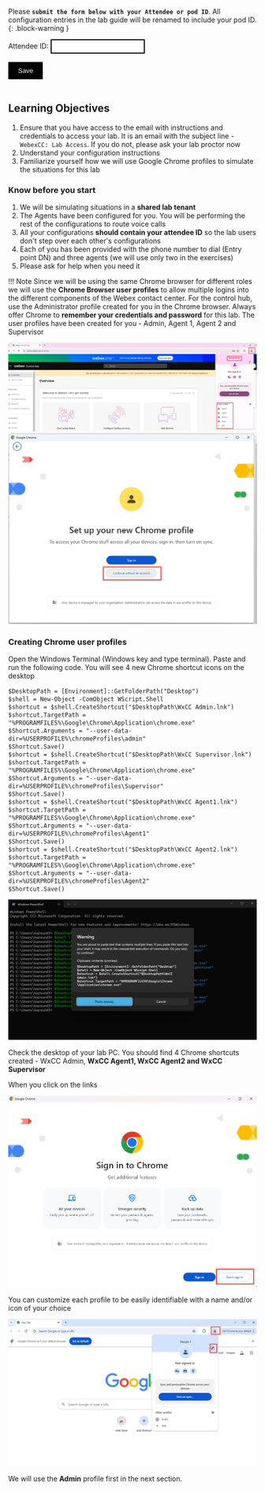 <script>
 function update () {
    const form = document.forms['attendee-form'];
    if (form) {
      form.addEventListener('submit', function (event) {
        event.preventDefault();
        const inputs = Array.from(form.querySelectorAll('input'));
        const values = inputs.reduce((acc, input) => {
          acc[input.id + '_out'] = input.value;
          return acc;
        }, {});

        Object.entries(values).forEach(([id, value]) => {
          const elements = document.getElementsByClassName(id);
          Array.from(elements).forEach(element => {

            console.log(element.innerHTML);
            if(Number(element.innerHTML) > 99 ){
               console.log(`Got a 99+ attendee: ${element.innerHTML}`);
               element.innerHTML = value;
             }
            else{
               console.log(`Got a sub 99 attendee: ${element.innerHTML}`);
               if(element.innerHTML.includes('gmail.com'))
               {
                element.innerHTML = `0${value}`;
                }
               else{
                element.innerHTML = value;
               }
                }
          });
        });
        const attendeeIDInput = form.elements['attendeeID'];
       if (attendeeIDInput && attendeeIDInput.value !== 'Your_Attendee_ID') {
          localStorage.setItem('attendeeID', attendeeIDInput.value);
        }
      });
    }
  };
</script>
<style>
  /* Style for the button */
  button {
    background-color: black; /* Set the background color to black */
    color: white; /* Set the text color to white */
    border: none; /* Remove the border */
    padding: 10px 20px; /* Add some padding for better appearance */
    cursor: pointer; /* Show a pointer cursor on hover */
  }

   /* Style for the input element */
  input[type="text"] {
    border: 2px solid black; /* Set the border thickness to 2px */
    padding: 5px; /* Add some padding for better appearance */

</style>


 Please **`submit the form below with your Attendee or pod ID`**. All configuration entries in the lab guide will be renamed to include your pod ID.
{: .block-warning }

<script>
document.forms["attendee-form"][1].value = localStorage.getItem("attendeeID") || "Your Attendee ID" 
</script>
<form id="attendee-form">
  <label for="attendee">Attendee ID:</label>
  <input type="text" id="attendee" name="attendee" onChange="update()"><br>
<br>
  <button onclick="update()">Save</button>
</form>

<br/>



## Learning Objectives
1. Ensure that you have access to the email with instructions and credentials to access your lab. It is an email with the subject line - ```WebexCC: Lab Access```. If you do not, please ask your lab proctor now
2. Understand your configuration instructions
3. Familiarize yourself how we will use Google Chrome profiles to simulate the situations for this lab

### Know before you start

1. We will be simulating situations in a **shared lab tenant**
2. The Agents have been configured for you. You will be performing the rest of the configurations to route voice calls
3. All your configurations **should contain your attendee ID** so the lab users don't step over each other's configurations
4. Each of you has been provided with the phone number to dial (Entry point DN) and three agents (we will use only two in the exercises)
5. Please ask for help when you need it

!!! Note
    Since we will be using the same Chrome browser for different roles we will use the **Chrome Browser user profiles** to allow multiple logins into the different components of the Webex contact center. For the control hub, use the Administrator profile created for you in the Chrome browser. Always offer Chrome to **remember your credentials and password** for this lab. The user profiles have been created for you - Admin, Agent 1, Agent 2 and Supervisor

![Profiles](../assets/voice_configuration/17.png)
![Profiles](../assets/voice_configuration/18.png)


### Creating Chrome user profiles

Open the Windows Terminal (Windows key and type terminal). Paste and run the following code. You will see 4 new Chrome shortcut icons on the desktop

```
$DesktopPath = [Environment]::GetFolderPath("Desktop")
$shell = New-Object -ComObject WScript.Shell
$shortcut = $shell.CreateShortcut("$DesktopPath\WxCC Admin.lnk")
$shortcut.TargetPath = "%PROGRAMFILES%\Google\Chrome\Application\chrome.exe"
$Shortcut.Arguments = "--user-data-dir=%USERPROFILE%\chromeProfiles\admin"
$Shortcut.Save()
$shortcut = $shell.CreateShortcut("$DesktopPath\WxCC Supervisor.lnk")
$shortcut.TargetPath = "%PROGRAMFILES%\Google\Chrome\Application\chrome.exe"
$Shortcut.Arguments = "--user-data-dir=%USERPROFILE%\chromeProfiles\Supervisor"
$Shortcut.Save()
$shortcut = $shell.CreateShortcut("$DesktopPath\WxCC Agent1.lnk")
$shortcut.TargetPath = "%PROGRAMFILES%\Google\Chrome\Application\chrome.exe"
$Shortcut.Arguments = "--user-data-dir=%USERPROFILE%\chromeProfiles\Agent1"
$Shortcut.Save()
$shortcut = $shell.CreateShortcut("$DesktopPath\WxCC Agent2.lnk")
$shortcut.TargetPath = "%PROGRAMFILES%\Google\Chrome\Application\chrome.exe"
$Shortcut.Arguments = "--user-data-dir=%USERPROFILE%\chromeProfiles\Agent2"
$Shortcut.Save()
```

![profiles](../assets/voice_configuration/term_1.png)

Check the desktop of your lab PC. You should find 4 Chrome shortcuts created - WxCC Admin, **WxCC Agent1, WxCC Agent2 and WxCC Supervisor**

When you click on the links 

![profiles](../assets/voice_configuration/term_2.png)

You can customize each profile to be easily identifiable with a name and/or icon of your choice

![profiles](../assets/voice_configuration/term_3.png)

We will use the **Admin** profile first in the next section.